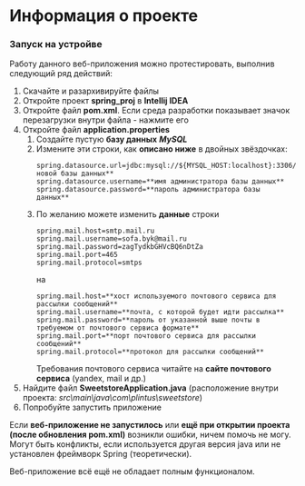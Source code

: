 # Информация о проекте
### Запуск на устройве
Работу данного веб-приложения можно протестировать, выполнив следующий ряд действий:
1. Скачайте и разархивируйте файлы
2. Откройте проект **spring_proj** в **Intellij IDEA**
3. Откройте файл **pom.xml**. Если среда разработки показывает значок перезагрузки внутри файла - нажмите его
4. Откройте файл **application.properties**
    1. Создайте пустую **базу данных** ***MySQL***
    2. Измените эти строки, как **описано ниже** в двойных звёздочках:
        ```
        spring.datasource.url=jdbc:mysql://${MYSQL_HOST:localhost}:3306/**название новой базы данных**
        spring.datasource.username=**имя администратора базы данных**
        spring.datasource.password=**пароль администратора базы данных**
        ```
    3. По желанию можете изменить **данные** строки
        ```
        spring.mail.host=smtp.mail.ru
        spring.mail.username=sofa.byk@mail.ru
        spring.mail.password=zagTydkbGHVcBQ6nDtZa
        spring.mail.port=465
        spring.mail.protocol=smtps
        ```
        на
        ```
        spring.mail.host=**хост используемого почтового сервиса для рассылки сообщений**
        spring.mail.username=**почта, с которой будет идти рассылка**
        spring.mail.password=**пароль от указанной выше почты в требуемом от почтового сервиса формате**
        spring.mail.port=**порт почтового сервиса для рассылки сообщений**
        spring.mail.protocol=**протокол для рассылки сообщений**
        ```
        Требования почтового сервиса читайте на **сайте почтового сервиса** (yandex, mail и др.)
5. Найдите файл **SweetstoreApplication.java** (расположение внутри проекта: *src\main\java\com\plintus\sweetstore*)
6. Попробуйте запустить приложение

Если **веб-приложение не запустилось** или **ещё при открытии проекта (после обновления pom.xml)** возникли ошибки, ничем помочь не могу.
Могут быть конфликты, если используется другая версия java или не установлен фреймворк Spring (теоретически).

Веб-приложение всё ещё не обладает полным функционалом.

        
